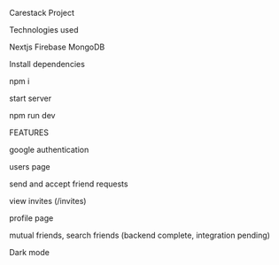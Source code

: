 Carestack Project

Technologies used

Nextjs
Firebase
MongoDB


Install dependencies

npm i

start server

npm run dev


FEATURES

google authentication

users page

send and accept friend requests

view invites (/invites)

profile page

mutual friends, search friends (backend complete, integration pending)

Dark mode
